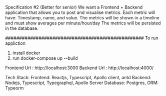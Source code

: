 Specification #2 (Better for senior)
We want a Frontend + Backend application that allows you to post and visualise metrics. Each metric will have: Timestamp, name, and value. The metrics will be shown in a timeline and must show averages per minute/hour/day The metrics will be persisted in the database.

##################################################
To run appliction
1) install docker
2) run docker-compose up --build

Frontend Url : http://localhost:3000
Backend Url : http://localhost:4000/

Tech Stack:
Frontend: Reactjs, Typescript, Apollo client, antd
Backend: Nodejs, Typescript, Typegraphql, Apollo Server
Database: Postgres, ORM: Typeorm
